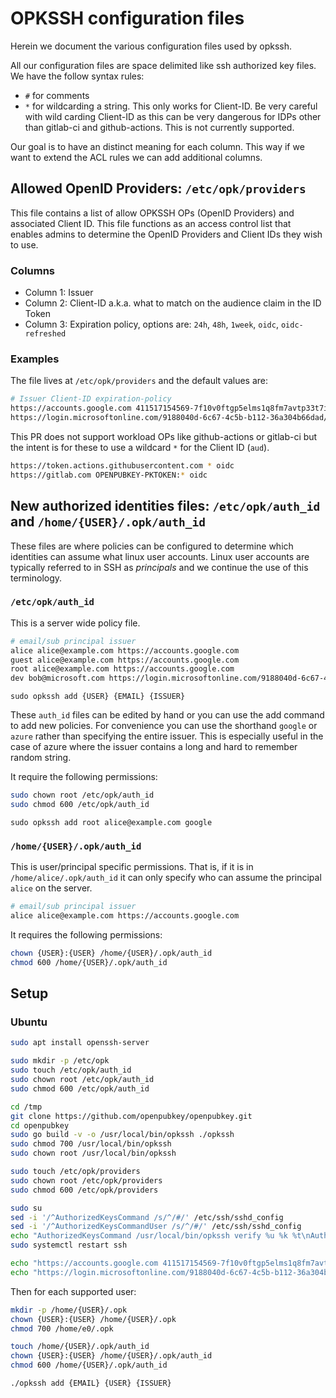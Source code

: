 # OPKSSH configuration files

Herein we document the various configuration files used by opkssh.

All our configuration files are space delimited like ssh authorized key files.
We have the follow syntax rules:

- `#` for comments
- `*` for wildcarding a string. This only works for Client-ID. Be very careful with wild carding Client-ID as this can be very dangerous for IDPs other than gitlab-ci and github-actions. This is not currently supported.

Our goal is to have an distinct meaning for each column. This way if we want to extend the ACL rules we can add additional columns.

## Allowed OpenID Providers: `/etc/opk/providers`

This file contains a list of allow OPKSSH OPs (OpenID Providers) and associated Client ID. This file functions as an access control list that enables admins to determine the OpenID Providers and Client IDs they wish to use.

### Columns

- Column 1: Issuer
- Column 2: Client-ID a.k.a. what to match on the audience claim in the ID Token
- Column 3: Expiration policy, options are: `24h`, `48h`, `1week`, `oidc`, `oidc-refreshed`

### Examples

The file lives at `/etc/opk/providers` and the default values are:

```bash
# Issuer Client-ID expiration-policy 
https://accounts.google.com 411517154569-7f10v0ftgp5elms1q8fm7avtp33t7i7n.apps.googleusercontent.com 24h
https://login.microsoftonline.com/9188040d-6c67-4c5b-b112-36a304b66dad/v2.0 096ce0a3-5e72-4da8-9c86-12924b294a01 24h
```

This PR does not support workload OPs like github-actions or gitlab-ci but the intent is for these to use a wildcard `*` for the Client ID (`aud`).

```bash
https://token.actions.githubusercontent.com * oidc
https://gitlab.com OPENPUBKEY-PKTOKEN:* oidc
```

## New authorized identities files: `/etc/opk/auth_id` and `/home/{USER}/.opk/auth_id`

These files are where policies can be configured to determine which identities can assume what linux user accounts.
Linux user accounts are typically referred to in SSH as *principals* and we continue the use of this terminology.

### `/etc/opk/auth_id`

This is a server wide policy file.

```bash
# email/sub principal issuer 
alice alice@example.com https://accounts.google.com
guest alice@example.com https://accounts.google.com 
root alice@example.com https://accounts.google.com 
dev bob@microsoft.com https://login.microsoftonline.com/9188040d-6c67-4c5b-b112-36a304b66dad/v2.0 096ce0a3-5e72-4da8-9c86-12924b294a01
```

`sudo opkssh add {USER} {EMAIL} {ISSUER}`

These `auth_id` files can be edited by hand or you can use the add command to add new policies.
For convenience you can use the shorthand `google` or `azure` rather than specifying the entire issuer.
This is especially useful in the case of azure where the issuer contains a long and hard to remember random string.

It require the following permissions:

```bash
sudo chown root /etc/opk/auth_id
sudo chmod 600 /etc/opk/auth_id
```

`sudo opkssh add root alice@example.com google`

### `/home/{USER}/.opk/auth_id`

This is user/principal specific permissions.
That is, if it is in `/home/alice/.opk/auth_id` it can only specify who can assume the principal `alice` on the server.

```bash
# email/sub principal issuer 
alice alice@example.com https://accounts.google.com
```

It requires the following permissions:

```bash
chown {USER}:{USER} /home/{USER}/.opk/auth_id
chmod 600 /home/{USER}/.opk/auth_id
```

## Setup

### Ubuntu

```bash
sudo apt install openssh-server

sudo mkdir -p /etc/opk
sudo touch /etc/opk/auth_id
sudo chown root /etc/opk/auth_id
sudo chmod 600 /etc/opk/auth_id

cd /tmp
git clone https://github.com/openpubkey/openpubkey.git
cd openpubkey
sudo go build -v -o /usr/local/bin/opkssh ./opkssh
sudo chmod 700 /usr/local/bin/opkssh
sudo chown root /usr/local/bin/opkssh

sudo touch /etc/opk/providers
sudo chown root /etc/opk/providers
sudo chmod 600 /etc/opk/providers

sudo su
sed -i '/^AuthorizedKeysCommand /s/^/#/' /etc/ssh/sshd_config
sed -i '/^AuthorizedKeysCommandUser /s/^/#/' /etc/ssh/sshd_config
echo "AuthorizedKeysCommand /usr/local/bin/opkssh verify %u %k %t\nAuthorizedKeysCommandUser root" >> /etc/ssh/sshd_config
sudo systemctl restart ssh

echo "https://accounts.google.com 411517154569-7f10v0ftgp5elms1q8fm7avtp33t7i7n.apps.googleusercontent.com 24h" >> /etc/opk/providers
echo "https://login.microsoftonline.com/9188040d-6c67-4c5b-b112-36a304b66dad/v2.0 096ce0a3-5e72-4da8-9c86-12924b294a01 24h" >> /etc/opk/providers
```

Then for each supported user:

```bash
mkdir -p /home/{USER}/.opk
chown {USER}:{USER} /home/{USER}/.opk
chmod 700 /home/e0/.opk

touch /home/{USER}/.opk/auth_id
chown {USER}:{USER} /home/{USER}/.opk/auth_id
chmod 600 /home/{USER}/.opk/auth_id

./opkssh add {EMAIL} {USER} {ISSUER}
```

